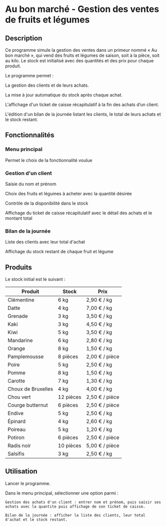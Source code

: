 # **Au bon marché - Gestion des ventes de fruits et légumes**

## Description

Ce programme simule la gestion des ventes dans un primeur nommé « Au bon marché », qui vend des fruits et légumes de saison, soit à la pièce, soit au kilo. Le stock est initialisé avec des quantités et des prix pour chaque produit.

Le programme permet  :

La gestion des clients et de leurs achats.

La mise à jour automatique du stock après chaque achat.

L'affichage d'un ticket de caisse récapitulatif à la fin des achats d’un client.

L'édition d'un bilan de la journée listant les clients, le total de leurs achats et le stock restant.

## Fonctionnalités

### Menu principal

Permet le choix de la fonctionnalité voulue

### Gestion d'un client

Saisie du nom et prénom

Choix des fruits et légumes à acheter avec la quantité désirée

Contrôle de la disponibilité dans le stock

Affichage du ticket de caisse récapitulatif avec le détail des achats et le montant total

### Bilan de la journée

Liste des clients avec leur total d'achat

Affichage du stock restant de chaque fruit et légume

## Produits

Le stock initial est le suivant :

| Produit            | Stock     | Prix           |
| ------------------ | --------- | -------------- |
| Clémentine         | 6 kg      | 2,90 € / kg    |
| Datte              | 4 kg      | 7,00 € / kg    |
| Grenade            | 3 kg      | 3,50 € / kg    |
| Kaki               | 3 kg      | 4,50 € / kg    |
| Kiwi               | 5 kg      | 3,50 € / kg    |
| Mandarine          | 6 kg      | 2,80 € / kg    |
| Orange             | 8 kg      | 1,50 € / kg    |
| Pamplemousse       | 8 pièces  | 2,00 € / pièce |
| Poire              | 5 kg      | 2,50 € / kg    |
| Pomme              | 8 kg      | 1,50 € / kg    |
| Carotte            | 7 kg      | 1,30 € / kg    |
| Choux de Bruxelles | 4 kg      | 4,00 € / kg    |
| Chou vert          | 12 pièces | 2,50 € / pièce |
| Courge butternut   | 6 pièces  | 2,50 € / pièce |
| Endive             | 5 kg      | 2,50 € / kg    |
| Épinard            | 4 kg      | 2,60 € / kg    |
| Poireau            | 5 kg      | 1,20 € / kg    |
| Potiron            | 6 pièces  | 2,50 € / pièce |
| Radis noir         | 10 pièces | 5,00 € / pièce |
| Salsifis           | 3 kg      | 2,50 € / kg    |

## Utilisation

Lancer le programme.

Dans le menu principal, sélectionner une option parmi :

    Gestion des achats d'un client : entrer nom et prénom, puis saisir ses achats avec la quantite puis affichage de son ticket de caisse.

    Bilan de la journée : afficher la liste des clients, leur total d'achat et le stock restant.
